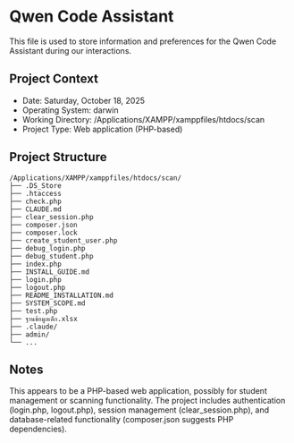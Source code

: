 # Qwen Code Assistant

This file is used to store information and preferences for the Qwen Code Assistant during our interactions.

## Project Context
- Date: Saturday, October 18, 2025
- Operating System: darwin
- Working Directory: /Applications/XAMPP/xamppfiles/htdocs/scan
- Project Type: Web application (PHP-based)

## Project Structure
```
/Applications/XAMPP/xamppfiles/htdocs/scan/
├── .DS_Store
├── .htaccess
├── check.php
├── CLAUDE.md
├── clear_session.php
├── composer.json
├── composer.lock
├── create_student_user.php
├── debug_login.php
├── debug_student.php
├── index.php
├── INSTALL_GUIDE.md
├── login.php
├── logout.php
├── README_INSTALLATION.md
├── SYSTEM_SCOPE.md
├── test.php
├── ฐานข้อมูลเด็ก.xlsx
├── .claude/
├── admin/
└── ...
```

## Notes
This appears to be a PHP-based web application, possibly for student management or scanning functionality. The project includes authentication (login.php, logout.php), session management (clear_session.php), and database-related functionality (composer.json suggests PHP dependencies).